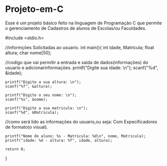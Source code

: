 # Projeto-em-C
Esse é um projeto básico feito na linguagem de Programação C que permite o gerenciamento de Cadastros de alunos de  Escolas/ou Faculdades.




#include <stdio.h>

//informções Solicitadas ao usuario.
int main(){
    int idade, Matricula;
    float altura;
    char nome[50];

//codigo que vai permitir a entrada e saida de dados(informações) do usuario e adicionarinformações.
    printf("Digite sua idade: \n");
    scanf("%d", &idade);

    printf("Digite a sua altura: \n");
    scanf("%f", &altura);

    printf("Digite o seu nome: \n");
    scanf("%s", &nome);

    printf("Digite a sua matricula: \n");
    scanf("%d", &Matricula);

//como será lido as informações do usuario,ou seja: Com Expecificadores de formato(o visual).

    printf("Nome do aluno: %s - Matricula: %d\n", nome, Matricula);
    printf("idade: %d - altura: %f", idade, altura);

    return 0;
    
 }
